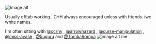 ![Image alt](https://www.bing.com/images/blob?bcid=sr6n8mZyZ9sH8w)

Usually offtab working . C+H always encouraged unless with friends. iwc white names.

I'm often sitting with [@ccrny](https://github.com/ccrny) , [@arrowhazard](https://github.com/arrowhazard) , [@curse-manipulation](https://github.com/curse-manipulation) , [@miss-ayase](https://github.com/miss-ayase) , [@5uguru](https://github.com/5uguru) and [@TombaRompa](https://github.com/TombaRompa) ![image alt](https://watermelon.crd.co/assets/images/gallery02/658b9624.gif?v=6332de85) me
<!---
Judgenvy/Judgenvy is a ✨ special ✨ repository because its `README.md` (this file) appears on your GitHub profile.
You can click the Preview link to take a look at your changes.
--->
